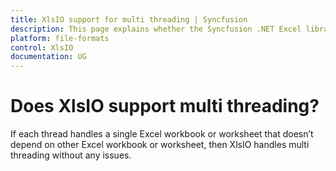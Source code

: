 ```yaml
---
title: XlsIO support for multi threading | Syncfusion
description: This page explains whether the Syncfusion .NET Excel library (XlsIO) provides support for multi threading.
platform: file-formats
control: XlsIO
documentation: UG
---
```


# Does XlsIO support multi threading?

If each thread handles a single Excel workbook or worksheet that doesn’t depend on other Excel workbook or worksheet, then XlsIO handles multi threading without any issues.

